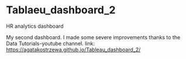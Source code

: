 # Tablaeu_dashboard_2
HR analytics dashboard 

My second dashboard. I made some severe improvements thanks to the Data Tutorials-youtube channel.
   link: https://agatakostrzewa.github.io/Tableau_dashboard_2/
